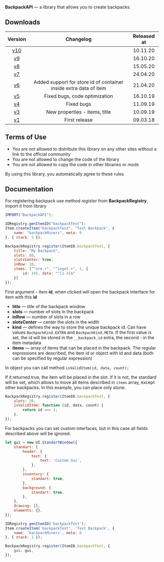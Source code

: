 **BackpackAPI** — a library that allows you to create backpacks.

## Downloads

|                                    Version                                    |                             Changelog                             | Released at |
| :---------------------------------------------------------------------------: | :---------------------------------------------------------------: | :---------: |
| [v10](https://github.com/DDCompany/ICLibraries/releases/tag/backpack-api-v10) |                                                                   |  10.11.20   |
|  [v9](https://github.com/DDCompany/ICLibraries/releases/tag/backpack-api-v9)  |                                                                   |  16.10.20   |
|  [v8](https://github.com/DDCompany/ICLibraries/releases/tag/backpack-api-v9)  |                                                                   |  15.05.20   |
|  [v7](https://github.com/DDCompany/ICLibraries/releases/tag/backpack-api-v9)  |                                                                   |  24.04.20   |
|                    [v6](https://yadi.sk/d/J94TU-NAg0DfaQ)                     | Added support for store id of container inside extra data of item |  21.04.20   |
|                    [v5](https://yadi.sk/d/3UwUF1QpD7-T5g)                     |                   Fixed bugs, code optimization                   |  16.10.19   |
|                    [v4](https://yadi.sk/d/fGqQqOp9UmF_qQ)                     |                            Fixed bugs                             |  11.09.19   |
|                    [v3](https://yadi.sk/d/zNFKHFwWtygALw)                     |                   New properties - items, title                   |  10.09.19   |
|          [v1](https://vk.com/forestry_pe?w=wall-149493963_1420/all)           |                           First release                           |  09.03.18   |

## Terms of Use

- You are not allowed to distribute this library on any other sites without a link to the official community
- You are not allowed to change the code of the library
- You are not allowed to copy the code in other libraries or mods

By using this library, you automatically agree to these rules

## Documentation

For registering backpack use method *register* from **BackpackRegistry**, import it from library

```js
IMPORT("BackpackAPI");

IDRegistry.genItemID("backpackTest");
Item.createItem("backpackTest", "Test Backpack", {
    name: "backpackMiners", meta: 0
}, { stack: 1 });

BackpackRegistry.register(ItemID.backpackTest, {
    title: "My Backpack",
    slots: 80,
    slotsCenter: true,
    inRow: 10,
    items: ["^ore.+", "^ingot.+", 1, {
        id: 345, data: "^[1-3]$"
    }]
});
```

First argument - item **id**, when clicked will open the backpack interface for item with this **id**

- **title** — title of the backpack window
- **slots** — number of slots in the backpack
- **inRow** — number of slots in a row
- **slotsCenter** — center the slots in the width
- **kind** — defines the way to store the unique backpack id. Can have values `BackpackKind.EXTRA` and `BackpackKind.META`. If the first value is set, the id will be stored in the `__backpack_id` extra, the second - in the item metadata
- **items** — array of items that can be placed in the backpack. The regular expressions are described, the item id or object with id and data (both can be specified by regular expression)

In object you can call method `isValidItem(id, data, count);`

If it returned true, the item will be placed in the slot. If it is not, the standard will be set, which allows to move all items described in `items` array, except other backpacks. In this example, you can place only stone:

```js
BackpackRegistry.register(ItemID.backpackTest, {
    slots: 20,
    isValidItem: function (id, data, count) {
        return id === 1;
    },
});
```

For backpacks you can set custom interfaces, but in this case all fields described above will be ignored.

```js
let gui = new UI.StandartWindow({
    standart: {
        header: {
            text: {
                text: 'Custom Gui',
            },
        },
        inventory: {
            standart: true,
        },
        background: {
            standart: true,
        },
    },
    drawing: [],
    elements: {},
});

IDRegistry.genItemID('backpackTest');
Item.createItem('backpackTest', 'Test Backpack', {
    name: 'backpackMiners', meta: 0
}, { stack: 1 });

BackpackRegistry.register(ItemID.backpackTest, {
    gui: gui,
});
```

